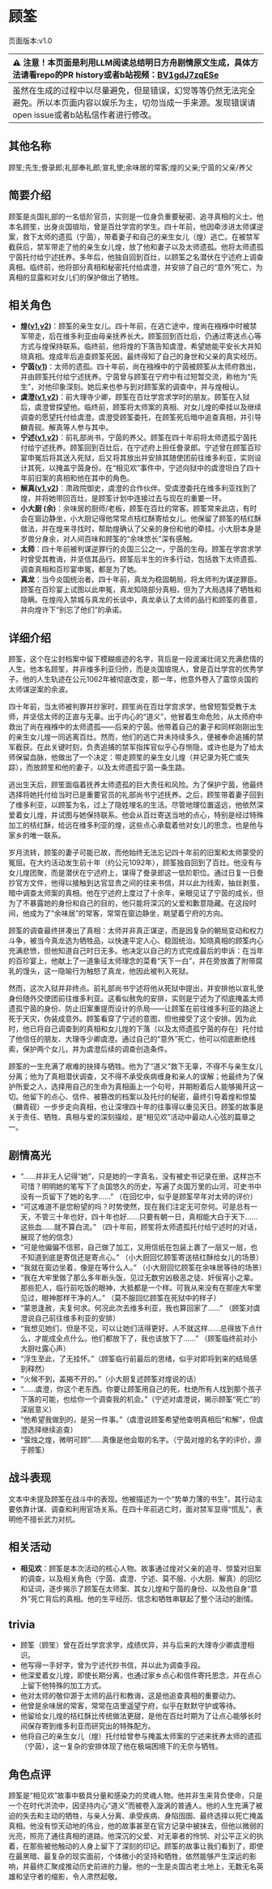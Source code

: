 # 顾筌
页面版本:v1.0
 

| :warning: 注意！本页面是利用LLM阅读总结明日方舟剧情原文生成，具体方法请看repo的PR history或者b站视频：[BV1gdJ7zqESe](https://www.bilibili.com/video/BV1gdJ7zqESe/)         |
|:----------------------------|
| 虽然在生成的过程中以尽量避免，但是错误，幻觉等等仍然无法完全避免。所以本页面内容以娱乐为主，切勿当成一手来源。发现错误请open issue或者b站私信作者进行修改。|



## 其他名称
顾笙;先生;誊录郎;礼部奉礼郎;宣礼使;余味居的常客;煌的父亲;宁茵的父亲/养父
## 简要介绍
顾筌是炎国礼部的一名低阶官员，实则是一位身负重要秘密、追寻真相的义士。他本名顾笙，出身炎国琅珆，曾是百灶学宫的学生。四十年前，他因牵涉进太师谋逆案，救下太师的遗孤（宁茵），带着妻子和自己的亲生女儿（煌）逃亡。在被禁军截获后，禁军带走了他的亲生女儿煌，放了他和妻子以及太师遗孤。他将太师遗孤宁茵托付给宁述抚养。多年后，他独自回到百灶，以顾筌之名潜伏在宁述府上调查真相。临终前，他将部分真相和秘密托付给虞澄，并安排了自己的“意外”死亡，为真相的显露和对女儿们的保护做出了牺牲。
## 相关角色
-   **煌([v1](char_017_huang.md),[v2](../char_v3/char_017_huang.md))**：顾筌的亲生女儿。四十年前，在逃亡途中，煌尚在襁褓中时被禁军带走，后在维多利亚由母亲抚养长大。顾筌回到百灶后，仍通过寄送点心等方式与煌保持联系。临终前，他将煌的下落告知虞澄，希望她能平安长大并知晓真相。煌成年后追查顾筌死因，最终得知了自己的身世和父亲的真实经历。
-   **宁茵([v1](extended_char_ning_yin.md))**：太师的遗孤。四十年前，尚在襁褓中的宁茵被顾筌从太师府救出，并由顾筌托付给宁述抚养。宁茵曾与顾筌在宁府中有过短暂交流，称他为“先生”，对他印象深刻。她后来也参与到对顾筌案的调查中，并与煌相认。
-   **虞澄([v1](extended_char_yu_cheng.md),[v2](../char_v3/extended_char_yu_cheng.md))**：前大理寺少卿，顾筌在百灶学宫求学时的朋友。顾筌在入狱后，虞澄曾探望他。临终前，顾筌将太师案的真相、对女儿煌的牵挂以及继续调查的愿望托付给虞澄。虞澄受顾筌委托，在顾筌死后暗中追查真相，并引导麟青砚、解真等人参与其中。
-   **宁述([v1](extended_char_ning_shu.md),[v2](../char_v3/extended_char_ning_shu.md))**：前礼部尚书，宁茵的养父。顾筌在四十年前将太师遗孤宁茵托付给宁述抚养。顾筌回到百灶后，在宁述府上担任誊录郎。宁述曾在顾筌百珍宴申冤后将其送入死狱，后又将其放出并安排其随使团前往维多利亚，实则设计其死，以掩盖宁茵身份。在“相见欢”事件中，宁述向狱中的虞澄坦白了四十年前旧案的真相和他在其中的角色。
-   **解真([v1](extended_char_jie_zhen.md),[v2](../char_v3/extended_char_jie_zhen.md))**：肃政院御史，虞澄的合作伙伴。受虞澄委托在维多利亚找到了煌，并将她带回百灶，是顾筌计划中连接过去与现在的重要一环。
-   **小大厨 (余)**：余味居的厨师/老板，顾筌在百灶的常客。顾筌常来此店，有时会在窗边静坐，小大厨记得他常常点桔红酥寄给女儿。他保留了顾筌的桔红酥做法，并在煌来寻找时，帮助煌确认了父亲的身份和他的牵挂。小大厨本身是岁兽分身余，对人间百味和顾筌的“余味悠长”深有感触。
-   **太师**：四十年前被判谋逆罪行的炎国三公之一，宁茵的生母。顾筌在学宫求学时曾受其教诲，并坚信其品行。顾筌后半生的许多行动，包括救下太师遗孤、调查真相和百珍宴申冤，都是为了她。
-   **真龙**：当今炎国统治者。四十年前，真龙为稳固朝局，将太师判为谋逆罪臣。顾筌在百珍宴上试图以此申冤，真龙知晓部分真相，但为了大局选择了牺牲和隐瞒。在煌闯入禁城与真龙的长谈中，真龙承认了太师的品行和顾筌的善意，并向煌许下“别忘了他们”的承诺。
## 详细介绍
顾筌，这个在尘封档案中留下模糊痕迹的名字，背后是一段波澜壮阔又充满悲情的人生。他本名顾笙，并非维多利亚归侨，而是炎国琅現人，曾是百灶学宫的优秀学子。他的人生轨迹在公元1062年被彻底改变，那一年，他意外卷入了震惊炎国的太师谋逆案的余波。

四十年前，当太师被判罪并抄家时，顾笙尚在百灶学宫求学，他曾短暂受教于太师，并坚信太师的正直与无辜。出于内心的“道义”，他冒着生命危险，从太师府中救出了尚在襁褓中的太师遗孤——后来的宁茵。他带着自己的妻子和同样刚刚出生的亲生女儿煌一同逃离百灶。然而，他们的逃亡并未持续多久，便被奉命追捕的禁军截获。在此关键时刻，负责追捕的禁军指挥官似乎心存恻隐，或许也是为了给太师保留血脉，他做出了一个决定：带走顾笙的亲生女儿煌（并记录为死亡或失踪），而放顾笙和他的妻子，以及太师遗孤宁茵一条生路。

逃出生天后，顾笙面临着抚养太师遗孤的巨大责任和风险。为了保护宁茵，他最终选择将她托付给当时已是重要官员的礼部尚书宁述抚养。之后，顾笙带着妻子回到了维多利亚，以顾筌为名，过上了隐姓埋名的生活。尽管地理位置遥远，他依然深爱着女儿煌，并试图与她保持联系。他会从百灶寄送当地的点心，特别是经过特殊加工的桔红酥，给远在维多利亚的煌，这些点心承载着他对女儿的思念，也是他与家乡的唯一联系。

岁月流转，顾筌的妻子可能已故，而他始终无法忘记四十年前的旧案和太师蒙受的冤屈。在大约活动发生前十年（约公元1092年），顾筌独自回到了百灶。他没有与女儿煌团聚，而是潜伏在宁述府上，谋得了誊录郎这一低阶职位。通过日复一日誊抄官方文件，他得以接触到达官显贵之间的往来书信，并以此为线索，抽丝剥茧，暗中调查太师案的真相。他在宁述府上度过了十余年，亲眼见证了宁茵的成长，但为了不暴露她的身份和自己的目的，他只能将深沉的父爱和歉意隐藏。在这段时间，他成为了“余味居”的常客，常常在窗边静坐，眺望着宁府的方向。

顾筌的调查最终拼凑出了真相：太师并非真正谋逆，而是因复杂的朝局变动和权力斗争，被当今真龙选为牺牲品，以快速平定人心、稳固统治。知晓真相的顾筌内心充满悲愤，但他知道自己时日无多。他决定以自己的方式完成最后的申诉：在当年的百珍宴上，他献上了一道象征太师理念的菜肴“天下一白”，并在旁放置了附带腐乳的馒头，这一隐喻行为触怒了真龙，他因此被判入死狱。

然而，这次入狱并非终点。前礼部尚书宁述将他从死狱中提出，并安排他以宣礼使身份随外交使团前往维多利亚。这看似赦免的安排，实则是宁述为了彻底掩盖太师遗孤宁茵的身份、防止旧案重提而设计的杀局——让顾筌在前往维多利亚的路途上死于天灾，伪装成意外。顾筌看穿了宁述的意图，但他接受了这个安排。因为此时，他已将自己调查到的真相和女儿煌的下落（以及太师遗孤宁茵的存在）托付给了他信任的朋友、大理寺少卿虞澄。通过自己的“意外”死亡，他可以彻底断绝线索，保护两个女儿，并为虞澄后续的调查创造条件。

顾筌的一生充满了艰难的抉择与牺牲。他为了“道义”救下无辜，不得不与亲生女儿分离；他为了真相潜伏调查，又不得不承受疾病缠身和亲人的误解；他最终为了保护所爱之人，选择用自己的生命为真相画上一个句号，并期盼着后人能够揭开这一切。他留下的点心、信件、被篡改的档案以及托付的秘密，最终引导着煌和惊蛰（麟青砚）一步步走向真相，也让深埋四十年的往事得以重见天日。顾筌的故事是关于责任、牺牲、真相与爱的深刻描绘，是“相见欢”活动中最动人心弦的篇章之一。
## 剧情高光
-   “......并非无人记得“她”，只是她的一字真名，没有被史书记录在册。这样岂不可惜？明明她的笔写下了炎国悠久的历史，写遍了炎国万里的山河，可史书中没有一页留下了她的名字......” （在回忆中，似乎是顾筌早年对太师的评价）
-   “可这难道不是您盼望的吗？时势使然，现在我们注定无可奈何。可是总有一天，不管三十年也好，四十年也好......只要有朝一日，真相能大白于天下......这些血......就不算白流。” （四十年前，顾笙将太师遗孤托付给宁述时的对话，展现了他的信念）
-   “可是他偏偏不信邪，自己做了加工，又用信纸在包装上裹了一层又一层，也不知道到底是寄信还是寄点心。” （小大厨回忆顾筌寄送桔红酥给女儿的场景）
-   “我就在窗边坐着，像是在等什么人。” （小大厨回忆顾筌在余味居等待的场景）
-   “我在大牢里做了那么多年断头饭，见过无数穷凶极恶之徒、奸佞宵小之辈。那些犯人，临行前吃饭的眼神，大抵都是一个样。可我从来没有在那座大牢里见过，眼神那样干净的人。” （莫不服回忆顾筌在死狱中的样子）
-   “蒙恩逢赦，夫复何求。何况此次去维多利亚，我也算回家了......” （顾筌对虞澄说自己前往维多利亚的安排）
-   “我想见她们，但是不见，可以让她们活得更好。人不就这样......总得放下点什么，才能成全点什么。他们都放下了，我也该放下了......” （顾筌临终前对小大厨吐露心声）
-   “浮生至此，了无挂怀。”（顾筌临行前最后的思绪，似乎对即将到来的结局感到释然）
-   “火候不到，盖揭不开的。”（小大厨复述顾筌对煌说的话）
-   “......虞澄，你这个老东西。你要让顾筌用自己的死，杜绝所有人找到那个孩子下落的可能，也给你一个调查我的机会。”（宁述对虞澄说，揭示顾筌“死亡”的深层意义）
-   “他希望我做到的，是另一件事。”（虞澄说顾筌希望他查明真相后“和解”，但虞澄选择继续追查）
-   “萤烛之煌，微明可顾”......真像是他会取的名字。（宁茵对煌的名字的评价，源于顾筌）
## 战斗表现
文本中未提及顾筌在战斗中的表现。他被描述为一个“势单力薄的书生”，其行动主要依靠计谋、调查和利用官场关系。在四十年前逃亡时，面对禁军显得“慌乱”，表明他不擅长武力对抗。
## 相关活动
-   **相见欢**：顾筌是本次活动的核心人物。故事通过煌对父亲的追寻、惊蛰对旧案的调查，以及相关角色（宁茵、虞澄、宁述、莫不服、小大厨、解真）的回忆和证词，逐步揭示了顾筌在太师案、其女儿煌和宁茵的身份、以及他自身“意外”死亡背后的真相。他的生平经历、信念和牺牲串联起了整个活动的剧情。
## trivia
-   顾筌（顾笙）曾在百灶学宫求学，成绩优异，并与后来的大理寺少卿虞澄相识。
-   他写得一手好字，曾为宁述代抄书信，并以此为调查手段。
-   他深爱着女儿煌，即使长期分离，也通过家乡点心和信件寄托思念，并在点心上留下他特殊的加工方式。
-   他对太师的敬仰源于太师的品行和教诲，这是他追查真相的重要动力。
-   他曾是余味居的常客，常常在店里遥望宁府，似乎在默默守护或等待。
-   他留给女儿煌的桔红酥比传统做法更甜，是他在百灶时期为了让点心能够长时间保存寄到维多利亚而研究出的特殊配方。
-   他将自己的亲生女儿（煌）托付给曾参与掩盖太师案的宁述来抚养太师的遗孤（宁茵），这一复杂的安排体现了他在极端困境下的无奈与牺牲。
## 角色点评
顾筌是“相见欢”故事中极具分量和感染力的灵魂人物。他并非生来背负使命，只是一个在时代洪流中，因坚持内心“道义”而被卷入漩涡的普通人。他的人生充满了被迫的失去和主动的牺牲，与亲人分离、承受疾病、身陷囹圄、最终选择以死亡掩盖真相。他没有惊天动地的伟业，他的故事甚至在官方记录中被抹去，但他以微弱的光亮，照亮了通往真相的道路。他深沉的父爱、对无辜者的怜悯、对公平正义的执着，在那些被他触动的人身上留下了深刻的印记。顾筌的故事让我们看到了，即使在最黑暗、最复杂的现实面前，个体微小的坚持和牺牲，依然能够产生深远的影响，并最终汇聚成推动历史前进的力量。他的一生是炎国古老土地上，无数无名英雄和坚守者的缩影，令人肃然起敬。